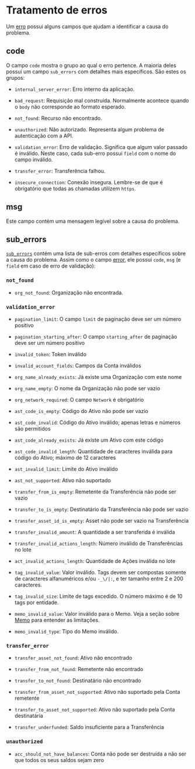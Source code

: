 # Tratamento de erros

Um [erro](#error) possui alguns campos que ajudam a identificar a causa do problema.

## code

O campo `code` mostra o grupo ao qual o erro pertence. A maioria deles possui um campo `sub_errors` com detalhes mais específicos. São estes os grupos:

- `internal_server_error`: Erro interno da aplicação.

- `bad_request`: Requisição mal construída. Normalmente acontece quando o `body` não corresponde ao formato esperado.

- `not_found`: Recurso não encontrado.

- `unauthorized`: Não autorizado. Representa algum problema de autenticação com a API.

- `validation_error`: Erro de validação. Significa que algum valor passado é inválido. Neste caso, cada sub-erro possui `field` com o nome do campo inválido.

- `transfer_error`: Transferência falhou.

- `insecure_connection`: Conexão insegura. Lembre-se de que é obrigatório que todas as chamadas utilizem `https`.

## msg

Este campo contém uma mensagem legível sobre a causa do problema.

## sub_errors

[`sub_errors`](#suberror) contém uma lista de sub-erros com detalhes específicos sobre a causa do problema.
Assim como o campo [error](#error), ele possui `code`, `msg` (e `field` em caso de erro de validação):

### `not_found`

- `org_not_found`: Organização não encontrada.



### `validation_error`

- `pagination_limit`: O campo `limit` de paginação deve ser um número positivo

- `pagination_starting_after`: O campo `starting_after` de paginação deve ser um número positivo

- `invalid_token`: Token inválido

- `invalid_account_fields`: Campos da Conta inválidos

- `org_name_already_exists`: Já existe uma Organização com este nome

- `org_name_empty`: O nome da Organização não pode ser vazio

- `org_network_required`: O campo `Network` é obrigatório

- `ast_code_is_empty`: Código do Ativo não pode ser vazio

- `ast_code_invalid`: Código do Ativo inválido; apenas letras e números são permitidos

- `ast_code_already_exists`: Já existe um Ativo com este código

- `ast_code_invalid_length`: Quantidade de caracteres inválida para código do Ativo; máximo de 12 caracteres

- `ast_invalid_limit`: Limite do Ativo inválido

- `ast_not_supported`: Ativo não suportado

- `transfer_from_is_empty`: Remetente da Transferência não pode ser vazio

- `transfer_to_is_empty`: Destinatário da Transferência não pode ser vazio

- `transfer_asset_id_is_empty`: Asset não pode ser vazio na Transferência

- `transfer_invalid_amount`: A quantidade a ser transferida é inválida

- `transfer_invalid_actions_length`: Número inválido de Transferências no lote

- `act_invalid_actions_length`: Quantidade de Ações inválida no lote

- `tag_invalid_value`: Valor inválido. Tags devem ser compostas somente de caracteres alfanuméricos e/ou `-_\/|:`, e ter tamanho entre 2 e 200 caracteres.

- `tag_invalid_size`: Limite de tags excedido. O número máximo é de 10 tags por entidade.

- `memo_invalid_value`: Valor inválido para o Memo. Veja a seção sobre [Memo](#lote-de-acoes-com-memo) para entender as limitações.

- `memo_invalid_type`: Tipo do Memo inválido.

### `transfer_error`

- `transfer_asset_not_found`: Ativo não encontrado

- `transfer_from_not_found`: Remetente não encontrado

- `transfer_to_not_found`: Destinatário não encontrado

- `transfer_from_asset_not_supported`: Ativo não suportado pela Conta remetente

- `transfer_to_asset_not_supported`: Ativo não suportado pela Conta destinatária

- `transfer_underfunded`: Saldo insuficiente para a Transferência

### `unauthorized`

- `acc_should_not_have_balances`: Conta não pode ser destruída a não ser que todos os seus saldos sejam zero
